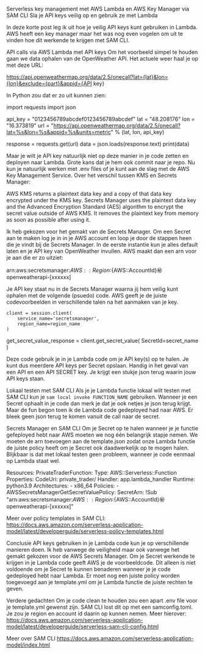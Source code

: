 Serverless key management met AWS Lambda en AWS Key Manager via SAM CLI
Sla je API keys veilig op en gebruik ze met Lambda

In deze korte post leg ik uit hoe je veilig API keys kunt gebruiken in Lambda. AWS heeft een key manager maar het was nog even vogelen om uit te vinden hoe dit werkende te krijgen met SAM CLI.

API calls via AWS Lambda met API keys
Om het voorbeeld simpel te houden gaan we data ophalen van de OpenWeather API. Het actuele weer haal je op met deze URL:

https://api.openweathermap.org/data/2.5/onecall?lat={lat}&lon={lon}&exclude={part}&appid={API key}

In Python zou dat er zo uit kunnen zien:

import requests
import json

api_key = "0123456789abcdef0123456789abcdef"
lat = "48.208176"
lon = "16.373819"
url = "https://api.openweathermap.org/data/2.5/onecall?lat=%s&lon=%s&appid=%s&units=metric" % (lat, lon, api_key)

response = requests.get(url)
data = json.loads(response.text)
print(data)

Maar je wilt je API key natuurlijk niet op deze manier in je code zetten en deployen naar Lambda. Grote kans dat je hem ook commit naar je repo. Nu kun je natuurlijk werken met .env files of je kunt aan de slag met de AWS Key Management Service. Over het verschil tussen KMS en Secrets Manager:

AWS KMS returns a plaintext data key and a copy of that data key encrypted under the KMS key. Secrets Manager uses the plaintext data key and the Advanced Encryption Standard (AES) algorithm to encrypt the secret value outside of AWS KMS. It removes the plaintext key from memory as soon as possible after using it.

Ik heb gekozen voor het gemakt van de Secrets Manager. Om een Secret aan te maken log je in in je AWS account en loop je door de stappen heen die je vindt bij de Secrets Manager. In de eerste instantie kun je alles default laten en je API key van OpenWeather invullen. AWS maakt dan een arn voor je aan die er zo uitziet:

arn:aws:secretsmanager:${AWS::Region}:${AWS::AccountId}:secret:openweatherapi-[xxxxxx]

Je API key staat nu in de Secrets Manager waarna jij hem veilig kunt ophalen met de volgende (psuedo) code. AWS geeft je de juiste codevoorbeelden in verschillende talen na het aanmaken van je key.

    client = session.client(
        service_name='secretsmanager',
        region_name=region_name
    )
 get_secret_value_response = client.get_secret_value(
            SecretId=secret_name
        )

Deze code gebruik je in je Lambda code om je API key(s) op te halen. Je kunt dus meerdere API keys per Secret opslaan. Handig in het geval van een API en een API SECRET key. Je krijgt een stukje json terug waarin jouw API keys staan.

Lokaal testen met SAM CLI
Als je je Lambda functie lokaal wilt testen met SAM CLI kun je `sam local invoke FUNCTION_NAME` gebruiken. Wanneer je een Secret ophaalt in je code dan merk je dat je ook netjes je json terug krijgt. Maar de fun begon toen ik de Lambda code gedeployed had naar AWS. Er bleek geen json terug te komen vanuit de call naar de secret. 

Secrets Manager en SAM CLI
Om je Secret op te halen wanneer je je functie gefeployed hebt naar AWS moeten we nog één belangrijk stapje nemen. We moeten de arn toevoegen aan de template.json zodat onze Lambda functie de juiste policy heeft om je Secret ook daadwerkelijk op te mogen halen. Blijkbaar is dat met lokaal testen geen probleem, wanneer je code eenmaal op Lambda staat wel.

Resources:
  PrivateTraderFunction:
    Type: AWS::Serverless::Function
    Properties:
      CodeUri: private_trader/
      Handler: app.lambda_handler
      Runtime: python3.9
      Architectures:
        - x86_64
      Policies:
        - AWSSecretsManagerGetSecretValuePolicy:
            SecretArn: !Sub "arn:aws:secretsmanager:${AWS::Region}:${AWS::AccountId}:secret:openweatherapi-[xxxxxx]"

Meer over policy templates in SAM CLI: https://docs.aws.amazon.com/serverless-application-model/latest/developerguide/serverless-policy-templates.html


Conclusie
API keys gebruiken in je Lambda code kun je op verschillende manieren doen. Ik heb vanwege de veiligheid maar ook vanwege het gemakt gekozen voor de AWS Secrets Manager. Om je Secret werkende te krijgen in je Lambda code geeft AWS je de voorbeeldcode. Dit alleen is niet voldoende om je Secret te kunnen benaderen wanneer je je code gedeployed hebt naar Lambda. Er moet nog een juiste policy worden toegevoegd aan je template.yml om je Lambda functie de juiste rechten te geven.

Verdere gedachten
Om je code clean te houden zou een apart .env file voor je template.yml gewenst zijn. SAM CLI lost dit op met een samconfig.toml. Je zou je region en account id daarin op kunnen nemen. Meer hierover: https://docs.aws.amazon.com/serverless-application-model/latest/developerguide/serverless-sam-cli-config.html

Meer over SAM CLI
https://docs.aws.amazon.com/serverless-application-model/index.html



